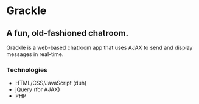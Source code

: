 # Grackle
## A fun, old-fashioned chatroom.

Grackle is a web-based chatroom app that uses AJAX to send and display messages in real-time.

### Technologies
- HTML/CSS/JavaScript (duh)
- jQuery (for AJAX)
- PHP